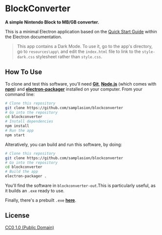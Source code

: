 # BlockConverter

**A simple Nintendo Block to MB/GB converter.**

This is a minimal Electron application based on the [Quick Start Guide](http://electron.atom.io/docs/tutorial/quick-start) within the Electron documentation.

> This app contains a Dark Mode. To use it, go to the app's directory, go to `resources\app\` and edit the `index.html` file to link to the `style-dark.css` stylesheet rather than `style.css`.

## How To Use

To clone and test this software, you'll need **[Git](https://git-scm.com)**, **[Node.js](https://nodejs.org/en/download/)** (which comes with **[npm](http://npmjs.com)**) and **[electron-packager](https://github.com/electron-userland/electron-packager)** installed on your computer. From your command line:

```bash
# Clone this repository
git clone https://github.com/samplasion/blockconverter
# Go into the repository
cd blockconverter
# Install dependencies
npm install
# Run the app
npm start
```

Alteratively, you can build and run this software, by doing:

```bash
# Clone this repository
git clone https://github.com/samplasion/blockconverter
# Go into the repository
cd blockconverter
# Build the app
electron-packager .
```

You'll find the software in `blockconverter-out`.This is particularly useful, as it builds an `.exe` ready to use.

Finally, there's a prebuilt `.exe` **[here](http://www.mediafire.com/file/eqv1fnmmdsc7xg6/BlockConverter-win32-x64.rar)**.

## License

[CC0 1.0 (Public Domain)](LICENSE.md)

